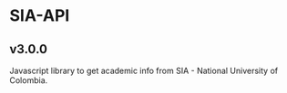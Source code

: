 # SIA-API

## v3.0.0

Javascript library to get academic info from SIA - National University of Colombia.